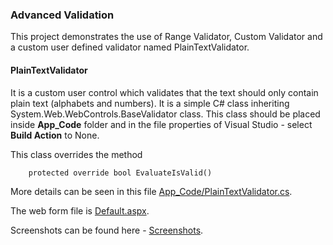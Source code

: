 ﻿### Advanced Validation
This project demonstrates the use of Range Validator, Custom Validator and a 
custom user defined validator named PlainTextValidator.

#### PlainTextValidator
It is a custom user control which validates that the text should only contain 
plain text (alphabets and numbers). It is a simple C# class inheriting System.Web.WebControls.BaseValidator class. 
This class should be placed inside **App_Code** folder and in the file properties 
of Visual Studio - select **Build Action** to None.

This class overrides the method 
        
        protected override bool EvaluateIsValid()

More details can be seen in this file 
[App_Code/PlainTextValidator.cs](App_Code/PlainTextValidator.cs).

The web form file is [Default.aspx](Default.aspx).

Screenshots can be found here - [Screenshots](/AdvancedValidation/Screenshots/).